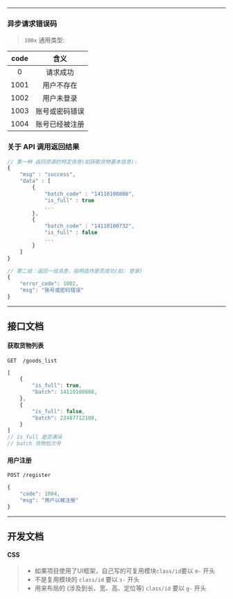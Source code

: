 ------
### **异步请求错误码**
> `100x` 通用类型:

| code  |   含义   |
| :--:  |   :--:  |
| 0 | 请求成功 |
| 1001 | 用户不存在 |
| 1002 | 用户未登录 |
| 1003 | 账号或密码错误 |
| 1004 | 账号已经被注册 |

### **关于 API 调用返回结果**
``` javascript
// 第一种 返回资源的特定信息(如获取货物基本信息):
{
    "msg" : "success",
    "data" : [
        {
            "batch_code" : "14110100808",
            "is_full" : true
            ...
        },
        {
            "batch_code" : "14110100732",
            "is_full" : false
            ...
        }
    ]
}

// 第二组：返回一组消息，指明造作是否成功(如: 登录)
{
    "error_code": 1002,
    "msg": "账号或密码错误"
}
```
------
## **接口文档**
#### 获取货物列表
` GET  /goods_list `

``` javascript
[
    {
        "is_full": true,
        "batch": 14110100808,
    },
    {
        "is_full": false,
        "batch": 22487712108,
    }
]
// is_full 是否满垛
// batch 货物批次号
```

#### 用户注册
` POST /register `

``` javascript
{
    "code": 1004,
    "msg": "用户以被注册"
}
```

---------
## **开发文档**


#### CSS
> * 如果项目使用了UI框架，自己写的可复用模块`class/id`要以 `m-` 开头
> * 不是复用模块的 `class/id` 要以 `s-` 开头
> * 用来布局的 (涉及到长、宽、高、定位等) `class/id` 要以 `g-` 开头

